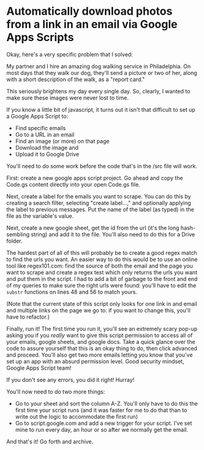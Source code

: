 # Automatically download photos from a link in an email via Google Apps Scripts

Okay, here's a very specific problem that I solved:

My partner and I hire an amazing dog walking service in Philadelphia.  On most days that they walk our dog, they'll send a picture or two of her, along with a short description of the walk, as a "report card."

This seriously brightens my day every single day.  So, clearly, I wanted to make sure these images were never lost to time.

If you know a little bit of javascript, it turns out it isn't that difficult to set up a Google Apps Script to:

* Find specific emails
* Go to a URL in an email
* Find an image (or more) on that page
* Download the image and
* Upload it to Google Drive

You'll need to do some work before the code that's in the /src file will work.

First:  create a new google apps script project. Go ahead and copy the Code.gs content directly into your open Code.gs file.

Next, create a label for the emails you want to scrape.  You can do this by creating a search filter, selecting "create label...," and optionally applying the label to previous messages.  Put the name of the label (as typed) in the file as the variable's value.

Next, create a new google sheet, get the id from the url (it's the long hash-sembling string) and add it to the file.  You'll also need to do this for a Drive folder.

The hardest part of all of this will probably be to create a good regex match to find the urls you want. An easier way to do this would be to use an online tool like regex101.com: find the source of both the email and the page you want to scrape and create a regex test which only returns the urls you want and put them in the script.  I had to add a bit of garbage to the front and end of my queries to make sure the right urls were found:  you'll have to edit the `substr` functions on lines 48 and 56 to match yours.

(Note that the current state of this script only looks for one link in and email and multiple links on the page we go to:  if you want to change this, you'll have to refactor.)

Finally, run it!  The first time you run it, you'll see an extremely scary pop-up asking you if you _really_ want to give this script permission to access all of your emails, google sheets, and google docs.  Take a quick glance over the code to assure yourself that this is an okay thing to do, then click advanced and proceed.  You'll also get two more emails letting you know that you've set up an app with an absurd permission level.  Good security mindset, Google Apps Script team!

If you don't see any errors, you did it right!  Hurray!  

You'll now need to do two more things:

* Go to your sheet and sort the column A-Z.  You'll only have to do this the first time your script runs (and it was faster for me to do that than to write out the logic to accommodate the first run)
* Go to script.google.com and add a new trigger for your script.  I've set mine to run every day, an hour or so after we normally get the email.

And that's it!  Go forth and archive. 
